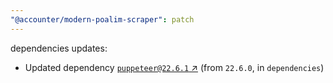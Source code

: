 ```yaml
---
"@accounter/modern-poalim-scraper": patch
---
```

dependencies updates:
  - Updated dependency [`puppeteer@22.6.1` ↗︎](https://www.npmjs.com/package/puppeteer/v/22.6.1) (from `22.6.0`, in `dependencies`)
